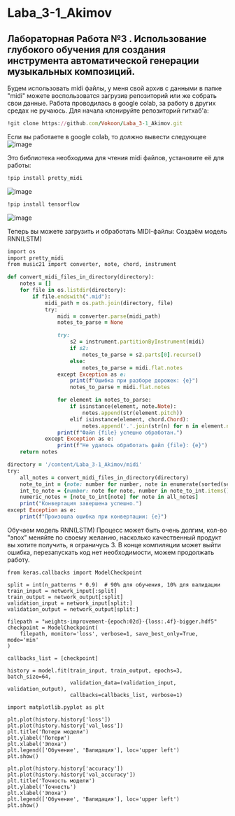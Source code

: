 # Laba_3-1_Akimov
## Лабораторная Работа №3 . Использование глубокого обучения для создания инструмента автоматической генерации музыкальных композиций.

Будем использовать midi файлы, у меня свой архив с данными в папке "midi" можете воспользоватся загрузив репозиторий или же собрать свои данные.
Работа проводилась в google colab, за работу в других средах не ручаюсь.
Для начала клонируйте репозиторий гитхаб'а:
```Ruby
!git clone https://github.com/Vokoon/Laba_3-1_Akimov.git
```
Если вы работаете в google colab, то должно вывести следующее
![image](https://github.com/Vokoon/Laba_3-1_Akimov/assets/120046709/ad1c33af-faad-4475-b419-62710aca6738)

Это библиотека необходима для чтения midi файлов, установите её для работы:
```Ruby
!pip install pretty_midi
```
![image](https://github.com/Vokoon/Laba_3-1_Akimov/assets/120046709/ec1d1c8a-4e58-436d-9f96-a10a06a80120)

```Ruby
!pip install tensorflow
```
![image](https://github.com/Vokoon/Laba_3-1_Akimov/assets/120046709/d074ea73-a3ab-479c-9c73-1d16ac646c19)

Теперь вы можете загрузить и обработать MIDI-файлы:
Создаём модель RNN(LSTM)
```Ruby
import os
import pretty_midi
from music21 import converter, note, chord, instrument

def convert_midi_files_in_directory(directory):
    notes = []
    for file in os.listdir(directory):
        if file.endswith(".mid"):
            midi_path = os.path.join(directory, file)
            try:
                midi = converter.parse(midi_path)
                notes_to_parse = None

                try: 
                    s2 = instrument.partitionByInstrument(midi)
                    if s2:  
                        notes_to_parse = s2.parts[0].recurse() 
                    else:
                        notes_to_parse = midi.flat.notes
                except Exception as e:  
                    print(f"Ошибка при разборе дорожек: {e}")
                    notes_to_parse = midi.flat.notes

                for element in notes_to_parse:
                    if isinstance(element, note.Note):
                        notes.append(str(element.pitch))
                    elif isinstance(element, chord.Chord):
                        notes.append('.'.join(str(n) for n in element.normalOrder))
                print(f"Файл {file} успешно обработан.")
            except Exception as e:
                print(f"Не удалось обработать файл {file}: {e}")
    return notes

directory = '/content/Laba_3-1_Akimov/midi'
try:
    all_notes = convert_midi_files_in_directory(directory)
    note_to_int = {note: number for number, note in enumerate(sorted(set(all_notes)))}
    int_to_note = {number: note for note, number in note_to_int.items()}
    numeric_notes = [note_to_int[note] for note in all_notes]
    print("Конвертация завершена успешно.")
except Exception as e:
    print(f"Произошла ошибка при конвертации: {e}")
```
Обучаем модель RNN(LSTM)
Процесс может быть очень долгим, кол-во "эпох" меняйте по своему желанию, насколько качественный продукт вы хотите получить, я ограничусь 3.
В конце компиляции может выйти ошибка, перезапускать код нет необходимости, можем продолжать работу.

```Rudy
from keras.callbacks import ModelCheckpoint

split = int(n_patterns * 0.9)  # 90% для обучения, 10% для валидации
train_input = network_input[:split]
train_output = network_output[:split]
validation_input = network_input[split:]
validation_output = network_output[split:]

filepath = "weights-improvement-{epoch:02d}-{loss:.4f}-bigger.hdf5"
checkpoint = ModelCheckpoint(
    filepath, monitor='loss', verbose=1, save_best_only=True, mode='min'
)

callbacks_list = [checkpoint]

history = model.fit(train_input, train_output, epochs=3, batch_size=64,
                    validation_data=(validation_input, validation_output),
                    callbacks=callbacks_list, verbose=1)

import matplotlib.pyplot as plt

plt.plot(history.history['loss'])
plt.plot(history.history['val_loss'])
plt.title('Потери модели')
plt.ylabel('Потери')
plt.xlabel('Эпоха')
plt.legend(['Обучение', 'Валидация'], loc='upper left')
plt.show()

plt.plot(history.history['accuracy'])
plt.plot(history.history['val_accuracy'])
plt.title('Точность модели')
plt.ylabel('Точность')
plt.xlabel('Эпоха')
plt.legend(['Обучение', 'Валидация'], loc='upper left')
plt.show()
```
